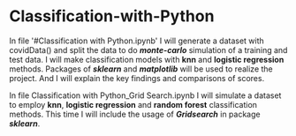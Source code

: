 # Classification-with-Python
In file '#Classification with Python.ipynb' I will generate a dataset with covidData() and split the data to do <b><i>monte-carlo</i></b> simulation of a training and test data. I will make classification models with <b>knn</b> and <b>logistic regression</b> methods. Packages of <b><i>sklearn</i></b> and <b><i>matplotlib</i></b> will be used to realize the project. And I will explain the key findings and comparisons of scores.

In file Classification with Python_Grid Search.ipynb I will simulate a dataset to employ <b>knn</b>, <b>logistic regression</b> and <b> random forest</b> classification methods. This time I will include the usage of <b><i>Gridsearch</i></b> in package <b><i>sklearn</i></b>.
